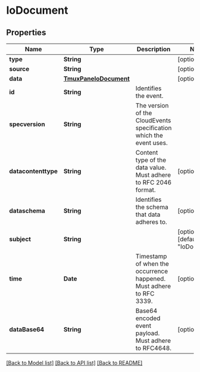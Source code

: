 # IoDocument

## Properties
Name | Type | Description | Notes
------------ | ------------- | ------------- | -------------
**type** | **String** |  | [optional] 
**source** | **String** |  | [optional] 
**data** | [**TmuxPaneIoDocument**](TmuxPaneIoDocument.md) |  | [optional] 
**id** | **String** | Identifies the event. | 
**specversion** | **String** | The version of the CloudEvents specification which the event uses. | 
**datacontenttype** | **String** | Content type of the data value. Must adhere to RFC 2046 format. | [optional] 
**dataschema** | **String** | Identifies the schema that data adheres to. | [optional] 
**subject** | **String** |  | [optional] [default to "IoDocument"]
**time** | **Date** | Timestamp of when the occurrence happened. Must adhere to RFC 3339. | [optional] 
**dataBase64** | **String** | Base64 encoded event payload. Must adhere to RFC4648. | [optional] 

[[Back to Model list]](../README.md#documentation-for-models) [[Back to API list]](../README.md#documentation-for-api-endpoints) [[Back to README]](../README.md)


